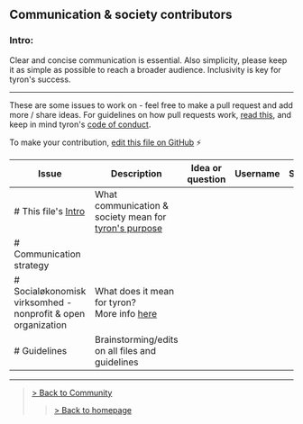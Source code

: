 ## Communication & society contributors
### Intro:
Clear and concise communication is essential. Also simplicity, please keep it as simple as possible to reach a broader audience. Inclusivity is key for tyron's success.

---

These are some issues to work on - feel free to make a pull request and add more / share ideas. For guidelines on how pull requests work, [read this](https://github.com/tyronNetwork/tyron/blob/master/CONTRIBUTING.md), and keep in mind tyron's [code of conduct](https://github.com/tyronNetwork/tyron/blob/master/CODE_OF_CONDUCT.md).

To make your contribution, [edit this file on GitHub](https://github.com/tyronNetwork/tyron/blob/master/community/contributors/communication&society.md) :zap:

| Issue | Description | Idea or question | Username | Status |
|---|---|---|---|---|
|# This file's [Intro](#intro) | What communication & society mean for [tyron's purpose](https://www.tyron.network/#the-purpose-of-tyron)|
|# Communication strategy |
|# Socialøkonomisk virksomhed - nonprofit & open organization | What does it mean for tyron? <br/> More info [here](https://www.startupsvar.dk/socialoekonomisk-virksomhed) |
|# Guidelines | Brainstorming/edits on all files and guidelines |

---

> <a href="/community"> > Back to Community </a>
>> <a href="/"> > Back to homepage </a>

